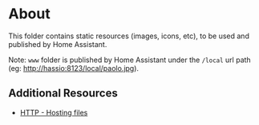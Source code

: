 # About

This folder contains static resources (images, icons, etc), to be used and published by Home Assistant.

Note: `www` folder is published by Home Assistant under the `/local` url path (eg: <http://hassio:8123/local/paolo.jpg>).

## Additional Resources

* [HTTP - Hosting files](https://www.home-assistant.io/components/http/#hosting-files)
